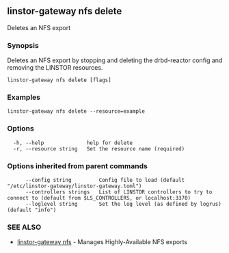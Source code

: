 ## linstor-gateway nfs delete

Deletes an NFS export

### Synopsis

Deletes an NFS export by stopping and deleting the drbd-reactor config
and removing the LINSTOR resources.

```
linstor-gateway nfs delete [flags]
```

### Examples

```
linstor-gateway nfs delete --resource=example
```

### Options

```
  -h, --help              help for delete
  -r, --resource string   Set the resource name (required)
```

### Options inherited from parent commands

```
      --config string         Config file to load (default "/etc/linstor-gateway/linstor-gateway.toml")
      --controllers strings   List of LINSTOR controllers to try to connect to (default from $LS_CONTROLLERS, or localhost:3370)
      --loglevel string       Set the log level (as defined by logrus) (default "info")
```

### SEE ALSO

* [linstor-gateway nfs](linstor-gateway_nfs.md)	 - Manages Highly-Available NFS exports

